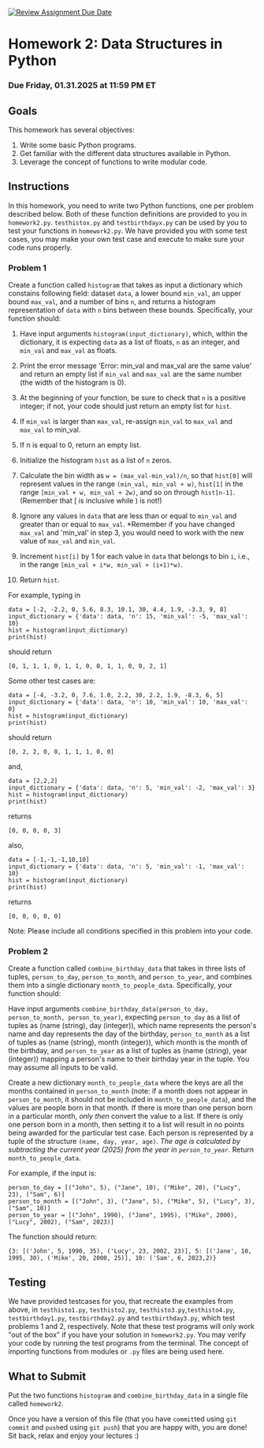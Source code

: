 [![Review Assignment Due Date](https://classroom.github.com/assets/deadline-readme-button-22041afd0340ce965d47ae6ef1cefeee28c7c493a6346c4f15d667ab976d596c.svg)](https://classroom.github.com/a/4SLlmMZ1)
# Homework 2: Data Structures in Python

### Due Friday, 01.31.2025 at 11:59 PM ET

## Goals

This homework has several objectives:

1. Write some basic Python programs.
2. Get familiar with the different data structures available in Python.
3. Leverage the concept of functions to write modular code.

## Instructions

In this homework, you need to write two Python functions, one per problem described below. Both of these function definitions are provided to you in `homework2.py`. `testhistox.py` and `testbirthdayx.py` can be used by you to test your functions in `homework2.py`. We have provided you with some test cases, you may make your own test case and execute to make sure your code runs properly.

### Problem 1

Create a function called `histogram` that takes as input a dictionary which constains following field: dataset `data`, a lower bound `min_val`, an upper bound `max_val`, and a number of bins `n`, and returns a histogram representation of `data` with `n` bins between these bounds. Specifically, your function should:

1. Have input arguments `histogram(input_dictionary)`, which, within the dictionary, it is expecting `data` as a list of floats, `n` as an integer, and `min_val` and `max_val` as floats.

2. Print the error message 'Error: min_val and max_val are the same value' and return an empty list if `min_val` and `max_val` are the same number (the width of the histogram is 0).

3. At the beginning of your function, be sure to check that `n` is a positive integer; if not, your code should just return an empty list for `hist`.

4. If `min_val` is larger than `max_val`, re-assign `min_val` to `max_val` and `max_val` to min_val.

5. If n is equal to 0, return an empty list.

6. Initialize the histogram `hist` as a list of `n` zeros.

7. Calculate the bin width as `w = (max_val-min_val)/n`, so that `hist[0]` will represent values in the range `(min_val, min_val + w)`, `hist[1]` in the range `[min_val + w, min_val + 2w)`, and so on through `hist[n-1]`. (Remember that [ is inclusive while ) is not!)

8. Ignore any values in `data` that are less than or equal to `min_val` and greater than or equal to `max_val`. *Remember if you have changed `max_val` and 'min_val' in step 3, you would need to work with the new value of `max_val` and `min_val`.

9. Increment `hist[i]` by 1 for each value in `data` that belongs to bin `i`, i.e., in the range `[min_val + i*w, min_val + (i+1)*w)`.

10. Return `hist`.



For example, typing in

```
data = [-2, -2.2, 0, 5.6, 8.3, 10.1, 30, 4.4, 1.9, -3.3, 9, 8]
input_dictionary = {'data': data, 'n': 15, 'min_val': -5, 'max_val': 10}
hist = histogram(input_dictionary)
print(hist)
```

should return

```
[0, 1, 1, 1, 0, 1, 1, 0, 0, 1, 1, 0, 0, 2, 1]
```
Some other test cases are:

```
data = [-4, -3.2, 0, 7.6, 1.0, 2.2, 30, 2.2, 1.9, -8.3, 6, 5]
input_dictionary = {'data': data, 'n': 10, 'min_val': 10, 'max_val': 0}
hist = histogram(input_dictionary)
print(hist)
```

should return

```
[0, 2, 2, 0, 0, 1, 1, 1, 0, 0]
```
and,
```
data = [2,2,2]
input_dictionary = {'data': data, 'n': 5, 'min_val': -2, 'max_val': 3}
hist = histogram(input_dictionary)
print(hist)
```
returns
```
[0, 0, 0, 0, 3]
```
also, 
```
data = [-1,-1,-1,10,10]
input_dictionary = {'data': data, 'n': 5, 'min_val': -1, 'max_val': 10}
hist = histogram(input_dictionary)
print(hist)
```
returns 
```
[0, 0, 0, 0, 0]
```
Note: Please include all conditions specified in this problem into your code. 

### Problem 2

Create a function called `combine_birthday_data` that takes in three lists of tuples, `person_to_day`, `person_to_month`, and `person_to_year`, and combines them into a single dictionary `month_to_people_data`. Specifically, your function should:

Have input arguments `combine_birthday_data(person_to_day, person_to_month, person_to_year)`, expecting `person_to_day` as a list of tuples as (name (string), day (integer)), which name represents the person's name and day represents the day of the birthday, `person_to_month` as a list of tuples as (name (string), month (integer)), which month is the month of the birthday, and `person_to_year` as a list of tuples as (name (string), year (integer)) mapping a person's name to their birthday year in the tuple. You may assume all inputs to be valid.

Create a new dictionary `month_to_people_data` where the keys are all the months contained in `person_to_month` (note: if a month does not appear in `person_to_month`, it should not be included in `month_to_people_data`), and the values are people born in that month. If there is more than one person born in a particular month, *only then* convert the value to a list. If there is only one person born in a month, then setting it to a list will result in no points being awarded for the particular test case. Each person is represented by a tuple of the structure `(name, day, year, age)`. *The age is calculated by subtracting the current year (2025) from the year in `person_to_year`.*
Return `month_to_people_data`.

For example, if the input is:

```
person_to_day = [("John", 5), ("Jane", 10), ("Mike", 20), ("Lucy", 23), ("Sam", 6)]
person_to_month = [("John", 3), ("Jane", 5), ("Mike", 5), ("Lucy", 3), ("Sam", 10)]
person_to_year = [("John", 1990), ("Jane", 1995), ("Mike", 2000), ("Lucy", 2002), ("Sam", 2023)]

```

The function should return:

```
{3: [('John', 5, 1990, 35), ('Lucy', 23, 2002, 23)], 5: [('Jane', 10, 1995, 30), ('Mike', 20, 2000, 25)], 10: ('Sam', 6, 2023,2)}

```
## Testing

We have provided testcases for you, that recreate the examples from above, in `testhisto1.py`, `testhisto2.py`, `testhisto3.py`,`testhisto4.py`, `testbirthday1.py`, `testbirthday2.py` and `testbirthday3.py`, which test problems 1 and 2, respectively. Note that these test programs will only work "out of the box" if you have your solution in `homework2.py`. You may verify your code by running the test programs from the terminal. The concept of importing functions from modules or `.py` files are being used here.


## What to Submit

Put the two functions `histogram` and `combine_birthday_data` in a single file called `homework2`.

Once you have a version of this file (that you have `commit`ted using `git commit` and `push`ed using `git push`) that you are happy with, you are done!
Sit back, relax and enjoy your lectures :)
